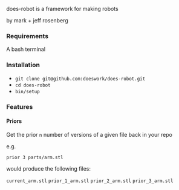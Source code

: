 does-robot is a framework for making robots

by mark + jeff rosenberg

### Requirements

A bash terminal

### Installation

- `git clone git@github.com:doeswork/does-robot.git`
- `cd does-robot`
- `bin/setup`

### Features

#### Priors

Get the prior `n` number of versions of a given file back in your repo

e.g.

```prior 3 parts/arm.stl```

would produce the following files:

`current_arm.stl`
`prior_1_arm.stl`
`prior_2_arm.stl`
`prior_3_arm.stl`
